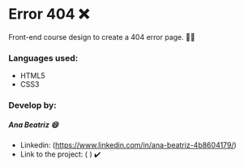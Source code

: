 # Error 404  ❌

Front-end course design to create a 404 error page. 👩‍💻
 
### Languages used:

  - HTML5
  - CSS3

  
### Develop by:
##### Ana Beatriz 😄
 - Linkedin: (https://www.linkedin.com/in/ana-beatriz-4b8604179/) 
 - Link to the project: ( ) ✔️